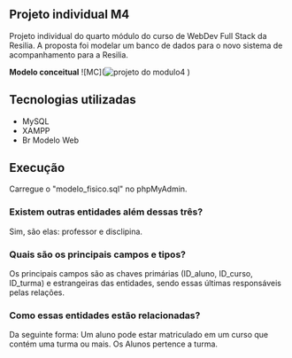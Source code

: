 ## Projeto individual M4
Projeto individual do quarto módulo do curso de WebDev Full Stack da Resilia. A proposta foi modelar um banco de dados para o novo sistema de acompanhamento para a Resilia.

**Modelo conceitual**
![MC](![projeto do modulo4](https://user-images.githubusercontent.com/114100988/215172737-8cb820a4-c447-40f3-8f23-ef0a17f8a64a.png)
)


## Tecnologias utilizadas
- MySQL
- XAMPP
- Br Modelo Web

## Execução
Carregue o "modelo_fisico.sql" no phpMyAdmin.

### Existem outras entidades além dessas três?
Sim, são elas: professor e disclipina.

### Quais são os principais campos e tipos?
Os principais campos são as chaves primárias (ID_aluno, ID_curso, ID_turma) e estrangeiras das entidades, sendo essas últimas responsáveis pelas relações. 

### Como essas entidades estão relacionadas?
Da seguinte forma: Um aluno pode estar matriculado em um curso que contém uma turma ou mais. Os Alunos pertence a turma.
